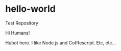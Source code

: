 # hello-world
Test Repository

Hi Humans!

Hubot here. I like Node.js and Cofffescript. Etc, etc...
